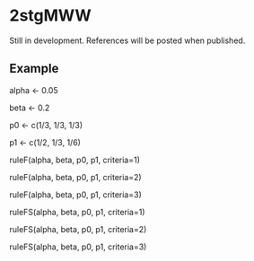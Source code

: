 # 2stgMWW

Still in development. References will be posted when published.

## Example
alpha <- 0.05

beta <- 0.2

p0 <- c(1/3, 1/3, 1/3)

p1 <- c(1/2, 1/3, 1/6)

ruleF(alpha, beta, p0, p1, criteria=1)

ruleF(alpha, beta, p0, p1, criteria=2)

ruleF(alpha, beta, p0, p1, criteria=3)

ruleFS(alpha, beta, p0, p1, criteria=1)

ruleFS(alpha, beta, p0, p1, criteria=2)

ruleFS(alpha, beta, p0, p1, criteria=3)
